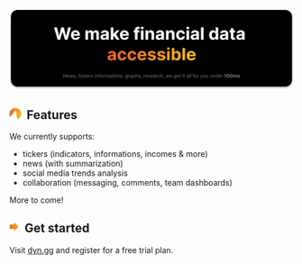 <p align="center">
   <a href="https://dyn.gg">
   <img src="./img/banner.svg">
   </a>
</p>

<h2><img height="20" src="./img/about.svg">&nbsp;&nbsp;Features</h2>

We currently supports:

- tickers (indicators, informations, incomes & more) 
- news (with summarization)
- social media trends analysis
- collaboration (messaging, comments, team dashboards)

More to come!

<h2><img height="20" src="./img/gettingstarted.svg">&nbsp;&nbsp;Get started</h2>

Visit [dyn.gg](https://dyn.gg) and register for a free trial plan.

